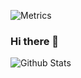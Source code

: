 ![Metrics](https://metrics.lecoq.io/Ifstyke?template=classic&base.indepth=false&base.hireable=false&config.timezone=Asia%2FShanghai)
### Hi there 👋
![Github Stats](https://github-readme-stats.vercel.app/api?username=Ifstyke&show_icons=true&theme=dark&count_private=true)
<!--
**Ifstyke/Ifstyke** is a ✨ _special_ ✨ repository because its `README.md` (this file) appears on your GitHub profile.

Here are some ideas to get you started:

- 🔭 I’m currently working on ...
- 🌱 I’m currently learning ...
- 👯 I’m looking to collaborate on ...
- 🤔 I’m looking for help with ...
- 💬 Ask me about ...
- 📫 How to reach me: ...
- 😄 Pronouns: ...
- ⚡ Fun fact: ...
-->
